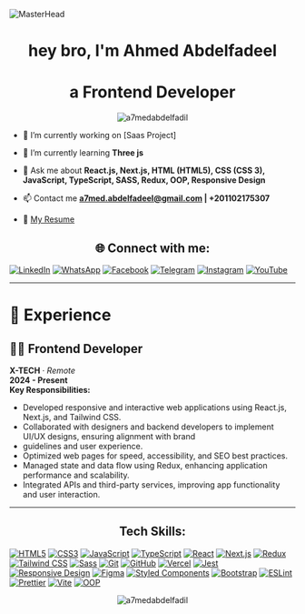 ![MasterHead](https://i.redd.it/bpxxqqvps4h91.gif)
<h1 align="center">hey bro, I'm Ahmed Abdelfadeel</h1>
<h1 align="center">a Frontend Developer</h2>

<p align="center"> <img src="https://komarev.com/ghpvc/?username=a7medabdelfadil&label=Profile%20views&color=0e75b6&style=flat" alt="a7medabdelfadil" /> </p>

- 🔭 I’m currently working on [Saas Project]

- 🌱 I’m currently learning **Three js**

- 💬 Ask me about **React.js, Next.js, HTML (HTML5), CSS (CSS 3), JavaScript, TypeScript, SASS, Redux, OOP, Responsive Design**

- 📫 Contact me **a7med.abdelfadeel@gmail.com | +201102175307**

- 📄 [My Resume](https://drive.google.com/file/d/17Wlmjg5vMmEcQHv3h2S2Ns3XsX4Em8Nw/view?usp=sharing)

<h2 align="center">🌐 Connect with me:</h2>
<p align="center">
  
  [![LinkedIn](https://img.shields.io/badge/LinkedIn-0077B5?style=for-the-badge&logo=linkedin&logoColor=white)](https://linkedin.com/in/ahmedabdelfadil)
  [![WhatsApp](https://img.shields.io/badge/WhatsApp-25D366?style=for-the-badge&logo=whatsapp&logoColor=white)](https://wa.me/201102175307)
  [![Facebook](https://img.shields.io/badge/Facebook-1877F2?style=for-the-badge&logo=facebook&logoColor=white)](https://fb.com/abufadel29)
  [![Telegram](https://img.shields.io/badge/Telegram-26A5E4?style=for-the-badge&logo=telegram&logoColor=white)](https://t.me/Ahmed_Abdelfadeel)
  [![Instagram](https://img.shields.io/badge/Instagram-E4405F?style=for-the-badge&logo=instagram&logoColor=white)](https://instagram.com/a7med.abdelfadil)
  [![YouTube](https://img.shields.io/badge/YouTube-FF0000?style=for-the-badge&logo=youtube&logoColor=white)](https://www.youtube.com/@prodevers)
</p>

---
# 💼 Experience

## 🧑‍💻 Frontend Developer
**X-TECH** · *Remote*  
**2024 - Present** 
<br />
**Key Responsibilities:**
- Developed responsive and interactive web applications using React.js, Next.js, and Tailwind CSS.
- Collaborated with designers and backend developers to implement UI/UX designs, ensuring alignment with brand
- guidelines and user experience.
- Optimized web pages for speed, accessibility, and SEO best practices.
- Managed state and data flow using Redux, enhancing application performance and scalability.
- Integrated APIs and third-party services, improving app functionality and user interaction.
---


<h2 align="center">Tech Skills:</h2>

[![HTML5](https://img.shields.io/badge/HTML5-E34F26?style=for-the-badge&logo=html5&logoColor=white)](https://developer.mozilla.org/en-US/docs/Web/Guide/HTML/HTML5) 
[![CSS3](https://img.shields.io/badge/CSS3-1572B6?style=for-the-badge&logo=css3&logoColor=white)](https://developer.mozilla.org/en-US/docs/Web/CSS) 
[![JavaScript](https://img.shields.io/badge/JavaScript-F7DF1E?style=for-the-badge&logo=javascript&logoColor=black)](https://developer.mozilla.org/en-US/docs/Web/JavaScript) 
[![TypeScript](https://img.shields.io/badge/TypeScript-3178C6?style=for-the-badge&logo=typescript&logoColor=white)](https://www.typescriptlang.org/)
[![React](https://img.shields.io/badge/React-61DAFB?style=for-the-badge&logo=react&logoColor=black)](https://reactjs.org/) 
[![Next.js](https://img.shields.io/badge/Next.js-000000?style=for-the-badge&logo=nextdotjs&logoColor=white)](https://nextjs.org/) 
[![Redux](https://img.shields.io/badge/Redux-764ABC?style=for-the-badge&logo=redux&logoColor=white)](https://redux.js.org/) 
[![Tailwind CSS](https://img.shields.io/badge/TailwindCSS-38B2AC?style=for-the-badge&logo=tailwind-css&logoColor=white)](https://tailwindcss.com/) 
[![Sass](https://img.shields.io/badge/Sass-CC6699?style=for-the-badge&logo=sass&logoColor=white)](https://sass-lang.com/) 
[![Git](https://img.shields.io/badge/Git-F05032?style=for-the-badge&logo=git&logoColor=white)](https://git-scm.com/) 
[![GitHub](https://img.shields.io/badge/GitHub-181717?style=for-the-badge&logo=github&logoColor=white)](https://github.com/) 
[![Vercel](https://img.shields.io/badge/Vercel-000000?style=for-the-badge&logo=vercel&logoColor=white)](https://vercel.com/) 
[![Jest](https://img.shields.io/badge/Jest-C21325?style=for-the-badge&logo=jest&logoColor=white)](https://jestjs.io/)
[![Responsive Design](https://img.shields.io/badge/Responsive_Design-007ACC?style=for-the-badge&logo=responsive-design&logoColor=white)](https://developer.mozilla.org/en-US/docs/Learn/CSS/CSS_layout/Responsive_Design)
[![Figma](https://img.shields.io/badge/Figma-F24E1E?style=for-the-badge&logo=figma&logoColor=white)](https://www.figma.com/) 
[![Styled Components](https://img.shields.io/badge/Styled_Components-DB7093?style=for-the-badge&logo=styled-components&logoColor=white)](https://styled-components.com/)
[![Bootstrap](https://img.shields.io/badge/Bootstrap-563D7C?style=for-the-badge&logo=bootstrap&logoColor=white)](https://getbootstrap.com/) 
[![ESLint](https://img.shields.io/badge/ESLint-4B32C3?style=for-the-badge&logo=eslint&logoColor=white)](https://eslint.org/)
[![Prettier](https://img.shields.io/badge/Prettier-F7B93E?style=for-the-badge&logo=prettier&logoColor=white)](https://prettier.io/) 
[![Vite](https://img.shields.io/badge/Vite-646CFF?style=for-the-badge&logo=vite&logoColor=white)](https://vitejs.dev/)
[![OOP](https://img.shields.io/badge/OOP-008080?style=for-the-badge&logo=oop&logoColor=white)](https://en.wikipedia.org/wiki/Object-oriented_programming) 

<p align="center"><img align="center" src="https://github-readme-stats.vercel.app/api/top-langs?username=a7medabdelfadil&show_icons=true&locale=en&layout=compact&theme=dark" alt="a7medabdelfadil" /></p>
